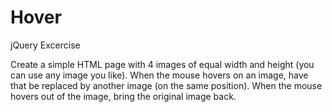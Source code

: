 # Hover
jQuery Excercise

Create a simple HTML page with 4 images of equal width and height (you can use any image you like). When the mouse hovers on an image, have that be replaced by another image (on the same position).  When the mouse hovers out of the image, bring the original image back.
